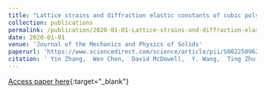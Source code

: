 ```yaml
---
title: "Lattice strains and diffraction elastic constants of cubic polycrystals"
collection: publications
permalink: /publication/2020-01-01-Lattice-strains-and-diffraction-elastic-constants-of-cubic-polycrystals
date: 2020-01-01
venue: 'Journal of the Mechanics and Physics of Solids'
paperurl: 'https://www.sciencedirect.com/science/article/pii/S0022509620301356'
citation: ' Yin Zhang,  Wen Chen,  David McDowell,  Y. Wang,  Ting Zhu, &quot;Lattice strains and diffraction elastic constants of cubic polycrystals.&quot; Journal of the Mechanics and Physics of Solids, 2020.'
---
```

[Access paper here](https://www.sciencedirect.com/science/article/pii/S0022509620301356){:target="_blank"}
